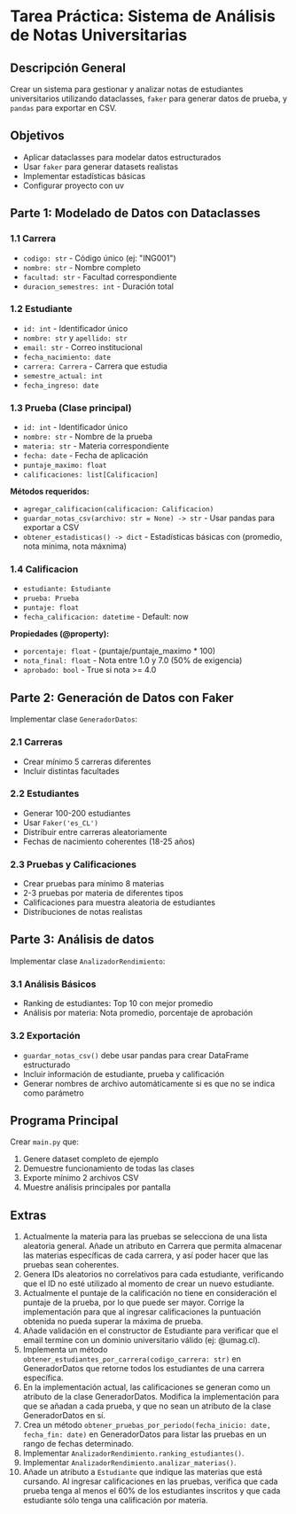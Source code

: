 # Tarea Práctica: Sistema de Análisis de Notas Universitarias

## Descripción General

Crear un sistema para gestionar y analizar notas de estudiantes universitarios utilizando dataclasses, `faker` para generar datos de prueba, y `pandas` para exportar en CSV.

## Objetivos

- Aplicar dataclasses para modelar datos estructurados
- Usar `faker` para generar datasets realistas
- Implementar estadísticas básicas
- Configurar proyecto con uv

## Parte 1: Modelado de Datos con Dataclasses

### 1.1 Carrera

- `codigo: str` - Código único (ej: "ING001")
- `nombre: str` - Nombre completo
- `facultad: str` - Facultad correspondiente
- `duracion_semestres: int` - Duración total

### 1.2 Estudiante

- `id: int` - Identificador único
- `nombre: str` y `apellido: str`
- `email: str` - Correo institucional
- `fecha_nacimiento: date`
- `carrera: Carrera` - Carrera que estudia
- `semestre_actual: int`
- `fecha_ingreso: date`

### 1.3 Prueba (Clase principal)

- `id: int` - Identificador único
- `nombre: str` - Nombre de la prueba
- `materia: str` - Materia correspondiente
- `fecha: date` - Fecha de aplicación
- `puntaje_maximo: float`
- `calificaciones: list[Calificacion]`

**Métodos requeridos:**

- `agregar_calificacion(calificacion: Calificacion)`
- `guardar_notas_csv(archivo: str = None) -> str` - Usar pandas para exportar a CSV
- `obtener_estadisticas() -> dict` - Estadísticas básicas con (promedio, nota mínima, nota máxnima)

### 1.4 Calificacion

- `estudiante: Estudiante`
- `prueba: Prueba`
- `puntaje: float`
- `fecha_calificacion: datetime` - Default: now

**Propiedades (@property):**

- `porcentaje: float` - (puntaje/puntaje_maximo \* 100)
- `nota_final: float` - Nota entre 1.0 y 7.0 (50% de exigencia)
- `aprobado: bool` - True si nota >= 4.0

## Parte 2: Generación de Datos con Faker

Implementar clase `GeneradorDatos`:

### 2.1 Carreras

- Crear mínimo 5 carreras diferentes
- Incluir distintas facultades

### 2.2 Estudiantes

- Generar 100-200 estudiantes
- Usar `Faker('es_CL')`
- Distribuir entre carreras aleatoriamente
- Fechas de nacimiento coherentes (18-25 años)

### 2.3 Pruebas y Calificaciones

- Crear pruebas para mínimo 8 materias
- 2-3 pruebas por materia de diferentes tipos
- Calificaciones para muestra aleatoria de estudiantes
- Distribuciones de notas realistas

## Parte 3: Análisis de datos

Implementar clase `AnalizadorRendimiento`:

### 3.1 Análisis Básicos

- Ranking de estudiantes: Top 10 con mejor promedio
- Análisis por materia: Nota promedio, porcentaje de aprobación

### 3.2 Exportación

- `guardar_notas_csv()` debe usar pandas para crear DataFrame estructurado
- Incluir información de estudiante, prueba y calificación
- Generar nombres de archivo automáticamente si es que no se indica como parámetro

## Programa Principal

Crear `main.py` que:

1. Genere dataset completo de ejemplo
2. Demuestre funcionamiento de todas las clases
3. Exporte mínimo 2 archivos CSV
4. Muestre análisis principales por pantalla

## Extras

1. Actualmente la materia para las pruebas se selecciona de una lista aleatoria general. Añade un atributo en Carrera que permita almacenar las materias específicas de cada carrera, y así poder hacer que las pruebas sean coherentes.
2. Genera IDs aleatorios no correlativos para cada estudiante, verificando que el ID no esté utilizado al momento de crear un nuevo estudiante.
3. Actualmente el puntaje de la calificación no tiene en consideración el puntaje de la prueba, por lo que puede ser mayor. Corrige la implementación para que al ingresar calificaciones la puntuación obtenida no pueda superar la máxima de prueba.
4. Añade validación en el constructor de Estudiante para verificar que el email termine con un dominio universitario válido (ej: @umag.cl).
5. Implementa un método `obtener_estudiantes_por_carrera(codigo_carrera: str)` en GeneradorDatos que retorne todos los estudiantes de una carrera específica.
6. En la implementación actual, las calificaciones se generan como un atributo de la clase GeneradorDatos. Modifica la implementación para que se añadan a cada prueba, y que no sean un atributo de la clase GeneradorDatos en sí.
7. Crea un método `obtener_pruebas_por_periodo(fecha_inicio: date, fecha_fin: date)` en GeneradorDatos para listar las pruebas en un rango de fechas determinado.
8. Implementar `AnalizadorRendimiento.ranking_estudiantes()`.
9. Implementar `AnalizadorRendimiento.analizar_materias()`.
10. Añade un atributo a `Estudiante` que indique las materias que está cursando. Al ingresar calificaciones en las pruebas, verifica que cada prueba tenga al menos el 60% de los estudiantes inscritos y que cada estudiante sólo tenga una calificación por materia.